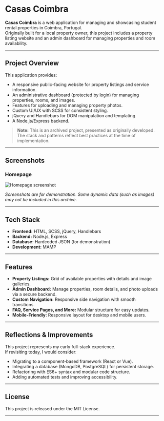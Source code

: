 # Casas Coimbra

**Casas Coimbra** is a web application for managing and showcasing student rental properties in Coimbra, Portugal.  
Originally built for a local property owner, this project includes a property listing website and an admin dashboard for managing properties and room availability.

---

## Project Overview

This application provides:

- A responsive public-facing website for property listings and service information.
- An administrative dashboard (protected by login) for managing properties, rooms, and images.
- Features for uploading and managing property photos.
- Custom UI/UX with SCSS for consistent styling.
- jQuery and Handlebars for DOM manipulation and templating.
- A Node.js/Express backend.

> **Note:** This is an archived project, presented as originally developed. The stack and patterns reflect best practices at the time of implementation.

---

## Screenshots

### Homepage  
![Homepage screenshot](screenshots/homepage.gif)

*Screenshots are for demonstration. Some dynamic data (such as images) may not be included in this archive.*

---

## Tech Stack

- **Frontend:** HTML, SCSS, jQuery, Handlebars
- **Backend:** Node.js, Express
- **Database:** Hardcoded JSON (for demonstration)
- **Development:** MAMP

---

## Features

- **Property Listings:** Grid of available properties with details and image galleries.
- **Admin Dashboard:** Manage properties, room details, and photo uploads via a secure backend.
- **Custom Navigation:** Responsive side navigation with smooth transitions.
- **FAQ, Service Pages, and More:** Modular structure for easy updates.
- **Mobile-Friendly:** Responsive layout for desktop and mobile users.

---

## Reflections & Improvements

This project represents my early full-stack experience.  
If revisiting today, I would consider:

- Migrating to a component-based framework (React or Vue).
- Integrating a database (MongoDB, PostgreSQL) for persistent storage.
- Refactoring with ES6+ syntax and modular code structure.
- Adding automated tests and improving accessibility.

---

## License

This project is released under the MIT License.

---
